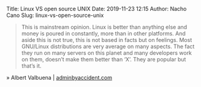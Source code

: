Title: Linux VS open source UNIX
Date: 2019-11-23 12:15
Author: Nacho Cano
Slug: linux-vs-open-source-unix

> This is mainstream opinion. Linux is better than anything else and money is
> poured in constantly, more than in other platforms. And aside this is not
> true, this is not based in facts but on feelings. Most GNU/Linux
> distributions are very average on many aspects. The fact they run on many
> servers on this planet and many developers work on them, doesn’t make them
> better than ‘X’. They are popular but that’s it.

» Albert Valbuena | [adminbyaccident.com][]

  [adminbyaccident.com]: https://www.adminbyaccident.com/politics/linux-vs-open-source-unix/
    "Linux VS open source UNIX"

